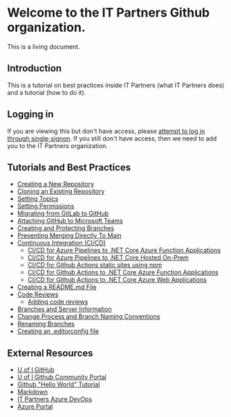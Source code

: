 # Welcome to the IT Partners Github organization. 

This is a living document. 

## Introduction

This is a tutorial on best practices inside IT Partners (what IT Partners does) and a tutorial (how to do it). 

## Logging in

If you are viewing this but don't have access, please [attempt to log in through single-signon](https://github.com/orgs/itpartnersillinois/sso). If you still don't have access, then we need to add you to the IT Partners organization. 

## Tutorials and Best Practices
* [Creating a New Repository](https://github.com/itpartnersillinois/tutorial/blob/main/pages/Creating_Repository.md)
* [Cloning an Existing Repository](https://github.com/itpartnersillinois/tutorial/blob/main/pages/Cloning_an_Existing_Repository.md)
* [Setting Topics](https://github.com/itpartnersillinois/tutorial/blob/main/pages/Setting_Topics.md)
* [Setting Permissions](https://github.com/itpartnersillinois/tutorial/blob/main/pages/Setting_Permissions.md)
* [Migrating from GitLab to GitHub](https://github.com/itpartnersillinois/tutorial/blob/main/pages/Migrating_from_GitLab_to_GitHub.md)
* [Attaching GitHub to Microsoft Teams](https://github.com/itpartnersillinois/tutorial/blob/main/pages/Attaching_GitHub_to_Microsoft_Teams.md)
* [Creating and Protecting Branches](https://github.com/itpartnersillinois/tutorial/blob/main/pages/protecting_branches.md)
* [Preventing Merging Directly To Main](https://github.com/itpartnersillinois/tutorial/blob/main/pages/preventing_merging_to_main.md)
* [Continuous Integration (CI/CD)](https://github.com/itpartnersillinois/tutorial/blob/main/pages/CICD.md)
     * [CI/CD for Azure Pipelines to .NET Core Azure Function Applications](https://github.com/itpartnersillinois/tutorial/blob/main/pages/CICD_Function_Apps.md)
     * [CI/CD for Azure Pipelines to .NET Core Hosted On-Prem](https://github.com/itpartnersillinois/tutorial/blob/main/pages/CICD_AspNetCore.md)
     * [CI/CD for Github Actions static sites using npm](https://github.com/itpartnersillinois/tutorial/blob/main/pages/CICD_Static_Sites.md)
     * [CI/CD for Github Actions to .NET Core Azure Function Applications](https://github.com/itpartnersillinois/tutorial/blob/main/pages/CICD_Function_GithubActions.md)
     * [CI/CD for Github Actions to .NET Core Azure Web Applications](https://github.com/itpartnersillinois/tutorial/blob/main/pages/CICD_CoreWebApp_GithubActions.md)
* [Creating a README.md File](https://github.com/itpartnersillinois/tutorial/blob/main/pages/Creating_a_README_File.md)
* [Code Reviews](https://github.com/itpartnersillinois/tutorial/blob/main/pages/Code_Reviews.md)
     * [Adding code reviews](https://github.com/itpartnersillinois/tutorial/blob/main/pages/Adding_Code_Review.md)
* [Branches and Server Information](https://github.com/itpartnersillinois/tutorial/blob/main/pages/Branches_and_Server_Information.md)
* [Change Process and Branch Naming Conventions](https://github.com/itpartnersillinois/tutorial/blob/main/pages/Change_Process_and_Branch_Naming_Conventions.md)
* [Renaming Branches](https://github.com/itpartnersillinois/tutorial/blob/main/pages/Renaming_Branches.md)
* [Creating an .editorconfig file](https://github.com/itpartnersillinois/tutorial/blob/main/pages/Creating_EditorConfig.md)

## External Resources
* [U of I GitHub](https://web.uillinois.edu/github)
* [U of I Github Community Portal](https://uillinois-community.github.io/)
* [Github "Hello World" Tutorial](https://guides.github.com/activities/hello-world/)
* [Markdown](https://www.markdowntutorial.com/)
* [IT Partners Azure DevOps](https://dev.azure.com/itpartnersillinois/)
* [Azure Portal](https://portal.azure.com)
